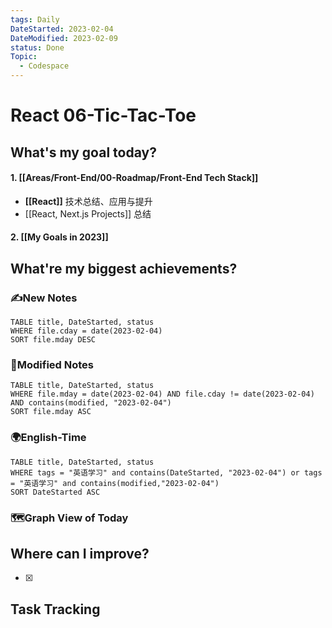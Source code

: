 ```yaml
---
tags: Daily
DateStarted: 2023-02-04
DateModified: 2023-02-09
status: Done
Topic:
  - Codespace
---
```


# React 06-Tic-Tac-Toe

## What's my goal today?

#### 1. [[Areas/Front-End/00-Roadmap/Front-End Tech Stack]]

- **[[React]]** 技术总结、应用与提升
- [[React, Next.js Projects]] 总结

#### 2. [[My Goals in 2023]]

## What're my biggest achievements?

### ✍️New Notes

```dataview
TABLE title, DateStarted, status
WHERE file.cday = date(2023-02-04)
SORT file.mday DESC
```

### 📝Modified Notes

```dataview
TABLE title, DateStarted, status
WHERE file.mday = date(2023-02-04) AND file.cday != date(2023-02-04) AND contains(modified, "2023-02-04")
SORT file.mday ASC
```

### 🌍English-Time

```dataview
TABLE title, DateStarted, status
WHERE tags = "英语学习" and contains(DateStarted, "2023-02-04") or tags = "英语学习" and contains(modified,"2023-02-04")
SORT DateStarted ASC
```

### 🗺️Graph View of Today

## Where can I improve?

- [x]

## Task Tracking
